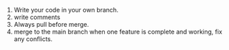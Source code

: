 1. Write your code in your own branch.
2. write comments
3. Always pull before merge.
4. merge to the main branch when one feature is complete and working, fix any conflicts.